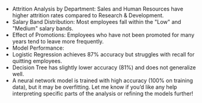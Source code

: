 - Attrition Analysis by Department: Sales and Human Resources have higher attrition rates compared to Research & Development.
- Salary Band Distribution: Most employees fall within the "Low" and "Medium" salary bands.
- Effect of Promotions: Employees who have not been promoted for many years tend to leave more frequently.
- Model Performance:
- Logistic Regression achieves 87% accuracy but struggles with recall for quitting employees.
- Decision Tree has slightly lower accuracy (81%) and does not generalize well.
- A neural network model is trained with high accuracy (100% on training data), but it may be overfitting.
Let me know if you’d like any help interpreting specific parts of the analysis or refining the models further!
